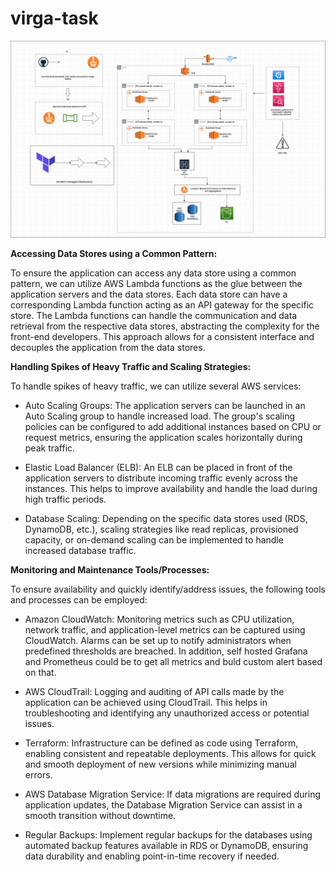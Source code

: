 # virga-task

![alt text](./infra.png)


**Accessing Data Stores using a Common Pattern:**

To ensure the application can access any data store using a common pattern, we can utilize AWS Lambda functions as the glue between the application servers and the data stores. Each data store can have a corresponding Lambda function acting as an API gateway for the specific store. The Lambda functions can handle the communication and data retrieval from the respective data stores, abstracting the complexity for the front-end developers. This approach allows for a consistent interface and decouples the application from the data stores.

**Handling Spikes of Heavy Traffic and Scaling Strategies:**

To handle spikes of heavy traffic, we can utilize several AWS services:

- Auto Scaling Groups: 
The application servers can be launched in an Auto Scaling group to handle increased load. The group's scaling policies can be configured to add additional instances based on CPU or request metrics, ensuring the application scales horizontally during peak traffic.

- Elastic Load Balancer (ELB): An ELB can be placed in front of the application servers to distribute incoming traffic evenly across the instances. This helps to improve availability and handle the load during high traffic periods.

- Database Scaling: Depending on the specific data stores used (RDS, DynamoDB, etc.), scaling strategies like read replicas, provisioned capacity, or on-demand scaling can be implemented to handle increased database traffic.

**Monitoring and Maintenance Tools/Processes:**

To ensure availability and quickly identify/address issues, the following tools and processes can be employed:

- Amazon CloudWatch: Monitoring metrics such as CPU utilization, network traffic, and application-level metrics can be captured using CloudWatch. Alarms can be set up to notify administrators when predefined thresholds are breached.
In addition, self hosted Grafana and Prometheus could be to get all metrics and buld custom alert based on that.

- AWS CloudTrail: Logging and auditing of API calls made by the application can be achieved using CloudTrail. This helps in troubleshooting and identifying any unauthorized access or potential issues.


- Terraform: Infrastructure can be defined as code using Terraform, enabling consistent and repeatable deployments. This allows for quick and smooth deployment of new versions while minimizing manual errors.

- AWS Database Migration Service: If data migrations are required during application updates, the Database Migration Service can assist in a smooth transition without downtime.

- Regular Backups: Implement regular backups for the databases using automated backup features available in RDS or DynamoDB, ensuring data durability and enabling point-in-time recovery if needed.
